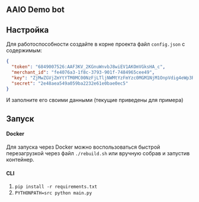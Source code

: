 ## AAIO Demo bot

## Настройка

Для работоспособности создайте в корне проекта файл `config.json` с содержимым:

```json
{
  "token": "6849007526:AAF3KV_2KGnuWnvbJ8wiEV1AKOmVGksHA_c",
  "merchant_id": "fe4076a3-1f8c-3793-901f-7484965cee49",
  "key": "ZjMwZGVjZmYtYTM0MC00NzFjLTljNWMtYzFmYzc0MGM1NjM1OnpVdig4eWp3R1V4dmhmSVQxM2lwanJfX1AxTE5jTmRT",
  "secret": "2e48aea549a059ba2232e61e0bae0ec5"
}
```

И заполните его своими данными (текущие приведены для примера)

## Запуск

#### Docker

Для запуска через Docker можно воспользоваться быстрой перезагрузкой через файл `./rebuild.sh` или вручную собрав и
запустив контейнер.

#### CLI

1. `pip install -r requirements.txt`
2. `PYTHONPATH=src python main.py`